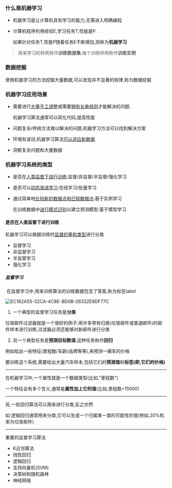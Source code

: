 ### 什么是机器学习

- 机器学习是让计算机具有学习的能力,无需进入明确编程

- 计算机程序利用经验E,学习任务T,性能是P.

  如果针对任务T,性能P随着任务E不断增加,则称为**机器学习**



> 用来学习的样例称作**训练数据集**,每个训练样例称作**训练实例**



### 数据挖掘

​	使用机器学习的方法挖掘大量数据,可以发现并不显著的规律,称为数据挖掘



### 机器学习应用场景

- 需要进行<u>大量手工调整</u>或需要<u>拥有长串规则</u>才能解决的问题.

  机器学习算法通常可以简化代码,提高性能

- 问题复杂/传统方法难以解决的问题,机器学习方法可以找到解决方案

- 环境有波动,机器学习算法<u>可以适应新数据</u>

- 洞察复杂问题和大量数据



### 机器学习系统的类型

- 是否在<u>人类监督下进行训练</u>:监督/非监督/半监督/强化学习

- 是否可以<u>动态渐进学习</u>:在线学习/批量学习

- 通过简单地<u>比较新的数据点和已知数据点</u>:基于实例学习

  在训练数据中<u>进行模式识别</u>以建立预测模型:基于模型学习



#### 是否在人类监督下进行训练

机器学习可以根据训练时<u>监督的量和类型</u>进行分类

- 监督学习
- 非监督学习
- 半监督学习
- 强化学习



##### 监督学习

​	在监督学习中,用来训练算法的训练数据包含了答案,称为标签label

![EC182A55-32CA-4C8E-BD0B-26332E9DF77C](/Users/gra_sg/press/docs/machine_learning/pic1.png)

1. 一个典型的监督学习任务是**分类**

垃圾邮件过滤器就是一个很好的例子:用许多带有归类(垃圾邮件或普通邮件)的邮件样本进行训练,过滤器必须还能够对新邮件进行分类

2. 另一个典型任务是**预测目标数值**.这种任务称作**回归**

例如给出一些特征(里程数/车齡/品牌等等),来预测一辆车的价格

要训练这个系统,需要给出大量汽车样本,包括它们的**预测值**和**标签(即,它们的价格)**



***

在机器学习中,一个属性就是一个数据类型(比如,"里程数")

一个特征会有多个含义,通常是**属性加上它的值**(比如,里程数=15000)

***

另,一些回归算法可以用来进行分类,反之亦然

如:逻辑回归通常用来分类,它可以生成一个归属某一类的可能性的值(例如,20%机率为垃圾邮件)

***

重要的监督学习算法

- K近邻算法
- 线性回归
- 逻辑回归
- 支持向量机(SVM)
- 决策树和随机森林
- 神经网络

